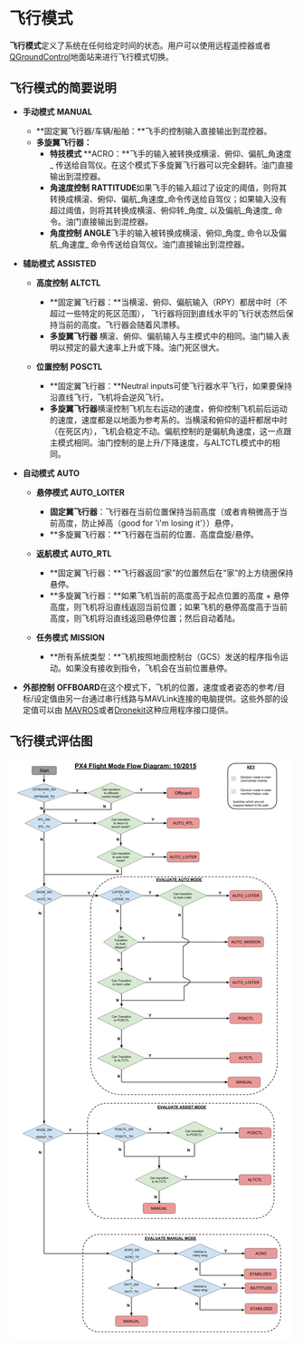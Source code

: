 # 飞行模式

**飞行模式**定义了系统在任何给定时间的状态。用户可以使用远程遥控器或者[QGroundControl](../qgc/README.md)地面站来进行飞行模式切换。

## 飞行模式的简要说明

* **手动模式** **MANUAL**
  * **固定翼飞行器\/车辆\/船舶：**飞手的控制输入直接输出到混控器。
  * **多旋翼飞行器：**
    * **特技模式** **ACRO：**飞手的输入被转换成横滚、俯仰、偏航_角速度_ 传送给自驾仪。在这个模式下多旋翼飞行器可以完全翻转。油门直接输出到混控器。
    * **角速度控制**  **RATTITUDE**如果飞手的输入超过了设定的阈值，则将其转换成横滚、俯仰、偏航_角速度_命令传送给自驾仪；如果输入没有超过阈值，则将其转换成横滚、俯仰转_角度_ 以及偏航_角速度_ 命令。油门直接输出到混控器。
    * **角度控制**  **ANGLE**飞手的输入被转换成横滚、俯仰_角度_ 命令以及偏航_角速度_ 命令传送给自驾仪。油门直接输出到混控器。


* **辅助模式**  **ASSISTED**
  * **高度控制** **ALTCTL** 
    * **固定翼飞行器：**当横滚、俯仰、偏航输入（RPY）都居中时（不超过一些特定的死区范围）， 飞行器将回到直线水平的飞行状态然后保持当前的高度。飞行器会随着风漂移。
    * **多旋翼飞行器**
      横滚、俯仰、偏航输入与主模式中的相同。油门输入表明以预定的最大速率上升或下降。油门死区很大。

  * **位置控制** **POSCTL**
    * **固定翼飞行器：**Neutral inputs可使飞行器水平飞行，如果要保持沿直线飞行，飞机将会逆风飞行。
    * **多旋翼飞行器**横滚控制飞机左右运动的速度，俯仰控制飞机前后运动的速度，速度都是以地面为参考系的。当横滚和俯仰的遥杆都居中时（在死区内），飞机会稳定不动。偏航控制的是偏航角速度，这一点跟主模式相同。油门控制的是上升\/下降速度，与ALTCTL模式中的相同。


* **自动模式** **AUTO**
  * **悬停模式** **AUTO\_LOITER**
    * **固定翼飞行器**：飞行器在当前位置保持当前高度（或者肯稍微高于当前高度，防止掉高（good for 'i'm losing it'））悬停，
    * **多旋翼飞行器：**飞行器在当前的位置、高度盘旋\/悬停。

  * **返航模式** **AUTO\_RTL**
    * **固定翼飞行器：**飞行器返回“家”的位置然后在“家”的上方绕圈保持悬停。
    * **多旋翼飞行器：**如果飞机当前的高度高于起点位置的高度 + 悬停高度，则飞机将沿直线返回当前位置；如果飞机的悬停高度高于当前高度，则飞机将沿直线返回悬停位置；然后自动着陆。

  * **任务模式** **MISSION**
    * **所有系统类型：**飞机按照地面控制台（GCS）发送的程序指令运动。如果没有接收到指令，飞机会在当前位置悬停。


* **外部控制** **OFFBOARD**在这个模式下，飞机的位置，速度或者姿态的参考\/目标\/设定值由另一台通过串行线路与MAVLink连接的电脑提供。这些外部的设定值可以由 [MAVROS](https://github.com/mavlink/mavros)或者[Dronekit](http://dronekit.io)这种应用程序接口提供。


## 飞行模式评估图
![](../../assets/diagrams/commander-flow-diagram.png)
